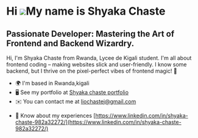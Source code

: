 Hi ![](https://user-images.githubusercontent.com/18350557/176309783-0785949b-9127-417c-8b55-ab5a4333674e.gif)My name is Shyaka Chaste
=====================================================================================================================================
Passionate Developer: Mastering the Art of Frontend and Backend Wizardry.
-------------------------------------------------------------------------

Hi, I'm Shyaka Chaste from Rwanda, Lycee de Kigali student. I'm all about frontend coding – making websites slick and user-friendly. I know some backend, but I thrive on the pixel-perfect vibes of frontend magic! 🚀

* 🌍  I'm based in Rwanda,kigali
* 🖥️  See my portfolio at [Shyaka chaste portfolio](https://shyakachaste.me/)
* ✉️  You can contact me at [liochastej@gmail.com](mailto:liochastej@gmail.com)

- 📄 Know about my experiences [https://www.linkedin.com/in/shyaka-chaste-982a32272/](https://www.linkedin.com/in/shyaka-chaste-982a32272/)

